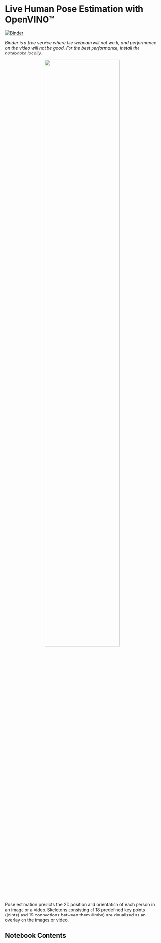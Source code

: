 # Live Human Pose Estimation with OpenVINO™

[![Binder](https://mybinder.org/badge_logo.svg)](https://mybinder.org/v2/gh/openvinotoolkit/openvino_notebooks/HEAD?filepath=notebooks%2F402-pose-estimation-webcam%2F402-pose-estimation.ipynb)

*Binder is a free service where the webcam will not work, and performance on the video will not be good. For the best performance, install the notebooks locally.*

<p align="center" width="100%">
    <img width="70%" src="https://user-images.githubusercontent.com/4547501/138267961-41d754e7-59db-49f6-b700-63c3a636fad7.gif">
</p>

Pose estimation predicts the 2D position and orientation of each person in an image or a video. Skeletons consisting of 18 predefined key points (joints) and 19 connections between them (limbs) are visualized as an overlay on the images or video.

## Notebook Contents
